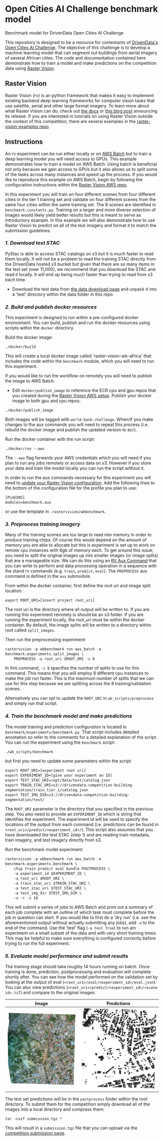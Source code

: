 # Open Cities AI Challenge benchmark model
Benchmark model for DrivenData Open Cities AI Challenge

This repository is designed to be a resource for contestants of [DrivenData's Open Cities AI Challenge](https://www.drivendata.org/competitions/60/building-segmentation-disaster-resilience/page/150/). The objective of this challenge is to develop a machine learning model that can segment out buildings from aerial imagery of several African cities. The code and documentation contained here demonstrate how to train a model and make predictions on the competition data using [Raster Vision](https://rastervision.io/).

## Raster Vision
Raster Vision (rv) is an python framework that makes it easy to implement existing backend deep learning frameworks for computer vision tasks that use satellite, aerial and other large format imagery. To learn more about what Raster Vision can do, check out [the docs](https://docs.rastervision.io/en/0.9/) or [this blog post](https://www.azavea.com/blog/2018/10/18/raster-vision-release/) announcing its release. If you are interested in tutorials on using Raster Vision outside the context of this competition, there are several examples in the [raster-vision-examples repo](https://github.com/azavea/raster-vision-examples).

## Instructions

An rv experiment can be run either locally or on [AWS Batch](https://aws.amazon.com/batch/) but to train a deep learning model you will need access to GPUs. This example demonstrates how to train a model on AWS Batch. Using batch is beneficial not only because we gain access to GPUs but it also allows us to split some of the tasks across many instances and speed up the process. If you would like to reproduce this example on AWS Batch, begin by following the configuration instructions within the [Raster Vision AWS repo](https://github.com/azavea/raster-vision-aws).

In this experiment you will train on four different scenes from four different cities in the tier 1 training set and validate on four different scenes from the same four cities within the same training set. The 8 scenes are identified in `benchmark.constants.py`. Training on a larger and more diverse selection of images would likely yield better results but this is meant to serve as introductory example. In this example we will also demonstrate how to use Raster Vision to predict on all of the test imagery and format it to match the submission guidelines. 

### *1. Download test STAC*
PyStac is able to access STAC catalogs on s3 but it is much faster to read them locally. It will not be a problem to read the training STAC directly from the DrivenData hosted s3 bucket but given that there are so many items in the test set (over 11,000), we recommend that you download the STAC and read it locally. It will end up being much faster than trying to read from s3 each time. 

- Download the test data from [the data download page](https://www.drivendata.org/competitions/60/building-segmentation-disaster-resilience/data/) and unpack it into a 'test' directory within the data folder in this repo

### *2. Build and publish docker resources*
This experiment is designed to run within a pre-configured docker environment. You can build, publish and run the docker resources using scripts within the `docker` directory.

Build the docker image:
```
./docker/build
```
This will create a local docker image called 'raster-vision-wb-africa' that includes the code within the `benchmark` module, which you will need to run this experiment. 

If you would like to run the workflow on remotely you will need to publish the image to AWS Batch. 
- Edit `docker/publish_image` to reference the ECR cpu and gpu repos that you created during the [Raster Vision AWS setup](https://github.com/azavea/raster-vision-aws#raster-vision-aws-batch-runner-setup).
Publish your docker image to both gpu and cpu repos:
```
./docker/publish_image
```
Both images will be tagged with `world-bank-challenge`. When/if you make changes to the aux commands you will need to repeat this process (i.e. rebuild the docker image and publish the updated version to ecr).

Run the docker container with the run script:
```
./docker/run --aws
```
The `--aws` flag forwards your AWS credentials which you will need if you plan to run any jobs remotely or access data on s3. However if you store your data and train the model locally you can run the script without it.

In order to run the aux commands necessary for this experiment you will need to [update your Raster Vision configuration](https://docs.rastervision.io/en/latest/setup.html#aws-batch-configuration-section). Add the following lines to the bottom of the configuration file for the profile you plan to use:
```
[PLUGINS]
modules=benchmark.aux
```
or use the template in `.rastervision/wbbenchmark`.

### *3. Preprocess training imagery*
Many of the training scenes are too large to read into memory in order to produce training chips. Of course this would depend on the amount of memory you are able to allocate but this is experiment is set up to work on remote cpu instances with 6gb of memory each. To get around this issue, you need to split the original images up into smaller images (or image splits) that are a manageable size. We can do this using an [RV Aux Command](https://docs.rastervision.io/en/0.10/commands.html#auxiliary-aux-commands) that you can write to perform and data processing operation in a sequence with the stand rv commands (e.g. `train`, `predict`, `eval`). The `PREPROCESS` aux command is defined in the `aux` submodule. 

From within the docker container, first define the root uri and image split location:
```
export ROOT_URI=[insert project root_uri]
```
The root uri is the directory where all output will be written to. If you are running this experiment remotely is should be an s3 folder. If you are running the experiment locally, the root_uri must be within the docker container. By default, the image splits will be written to a directory within root called `split_images`.

Then run the preprocessing experiment:
```
rastervision -p wbbenchmark run aws_batch -e benchmark.experiments.split_images \
    PREPROCESS -a root_uri $ROOT_URI -s 8
```
In this command, `-s 8` specifies the number of splits to use for this command. This means that you will employ 8 different cpu instances to make the job run faster. This is the maximum number of splits that we can use for this step because we are splitting across the 8 training/validation scenes.

Alternatively you can opt to update the `ROOT_URI` in `wb_scripts/preprocess` and simply run that script.

### *4. Train the benchmark model and make predictions*
The model training and prediction configuration is located in `benchmark/experiments/benchmark.py`. That script includes detailed annotation so refer to the comments for a detailed explanation of the script. You can run the experiment using the `benchmark` script:
```
./wb_scripts/benchmark
```
but first you need to update some parameters within the script
```
export ROOT_URI=[experiment root uri]
export EXPERIMENT_ID=[give your experiment an ID]
export TEST_STAC_URI=/opt/data/test/catalog.json
export TRAIN_STAC_URI=s3://drivendata-competition-building-segmentation/train_tier_1/catalog.json
export TEST_IMG_DIR=s3://drivendata-competition-building-segmentation/test/
```
The `ROOT_URI` parameter is the directory that you specified in the previous step. You also need to provide an `EXPERIMENT_ID` which is string that identifies the experiment. The experiment id will be used to specify the locations of the output from each command (i.e. predictions can be found in `<root_uri>/predict/<experiment_id>/`). This script also assumes that you have downloaded the test STAC (step 1) and are reading train metadata, train imagery, and test imagery directly from s3.

Run the benchmark model experiment:
```
rastervision -p wbbenchmark run aws_batch -e benchmark.experiments.benchmark \
    chip train predict eval bundle POSTPROCESS \
    -a experiment_id $EXPERIMENT_ID \
    -a root_uri $ROOT_URI \
    -a train_stac_uri $TRAIN_STAC_URI \
    -a test_stac_uri $TEST_STAC_URI \
    -a test_img_dir $TEST_IMG_DIR \
    -x -r -s 10
```
This will submit a series of jobs to AWS Batch and print out a summary of each job complete with an outline of which task must complete before the job in question can start. If you would like to first do a 'dry run' (i.e. see the aforementioned output without actually submitting any jobs), add `-n` to the end of the command. Use the 'test' flag (`-a test True`) to run am experiment on a small subset of the data and with very short training times. This may be helpful to make sure everything is configured correctly before trying to run the full experiment.

### *5. Evaluate model performance and submit results*
The training stage should take roughly 14 hours running on batch. Once training is done, prediction, postprocessing and evaluation will complete shortly after. You can see how the model performed on the validation set by looking at the output of eval (`<root_uri>/eval/<experiment_id>/eval.json`). You can also view predictions (`<root_uri>/predict/<experiment_id>/<scene id>.tif`) and compare to the original images:

Image             |  Predictions
:-------------------------:|:-------------------------:
![](img/image.png)  |  ![](img/preds.png)

The test set predictions will be in the `postprocess` folder within the root directory. To submit them for the competition simply download all of the images into a local directory and compress them:
```
tar -cvzf submission.tgz *
```
This will result in a `submission.tgz` file that you can upload via the [competition submission page](https://www.drivendata.org/competitions/60/building-segmentation-disaster-resilience/submissions/).